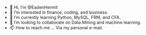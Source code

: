 - 👋 Hi, I’m @EadenHermit
- 👀 I’m interested in finance, coding, and business.
- 🌱 I’m currently learning Python, MySQL, FRM, and CFA.
- 💞️ I’m looking to collaborate on Data Mining and machine learning.
- 📫 How to reach me ... Via my personal e-mail.

<!---
EadenHermit/EadenHermit is a ✨ special ✨ repository because its `README.md` (this file) appears on your GitHub profile.
You can click the Preview link to take a look at your changes.
--->
